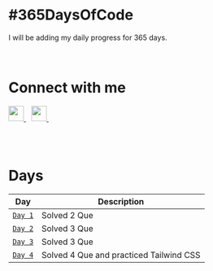
# #365DaysOfCode

I will be adding my daily progress for 365 days.</br></br></br>

# Connect with me

  <a href="https://twitter.com/yashraj_2001">
    <img width="30px" src="https://www.vectorlogo.zone/logos/twitter/twitter-official.svg"/>
  </a>&ensp;
  <a href="https://www.linkedin.com/in/yashraj-singh-boparai-613a641a8/">
    <img width="30px" src="https://www.vectorlogo.zone/logos/linkedin/linkedin-icon.svg"/>
  </a>&ensp;

</br></br>

# Days

| Day | Description |
| --- | --- |
| [`Day 1`](https://github.com/Yashrajsingh2001/365DaysOfCode/tree/main/Day%201) | Solved 2 Que |
| [`Day 2`](https://github.com/Yashrajsingh2001/365DaysOfCode/tree/main/Day%202) | Solved 3 Que |
| [`Day 3`](https://github.com/Yashrajsingh2001/365DaysOfCode/tree/main/Day%203) | Solved 3 Que |
| [`Day 4`](https://github.com/Yashrajsingh2001/365DaysOfCode/tree/main/Day%204) | Solved 4 Que and practiced Tailwind CSS|
